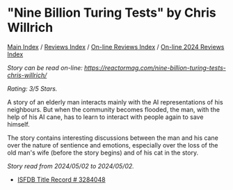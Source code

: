 # "Nine Billion Turing Tests" by Chris Willrich

[Main Index](../../../README.md) / [Reviews Index](../../README.md) / [On-line Reviews Index](../README.md) / [On-line 2024 Reviews Index](README.md)

*Story can be read on-line: <https://reactormag.com/nine-billion-turing-tests-chris-willrich/>*

*Rating: 3/5 Stars.*

A story of an elderly man interacts mainly with the AI representations of his neighbours. But when the community becomes flooded, the man, with the help of his AI cane, has to learn to interact with people again to save himself.

The story contains interesting discussions between the man and his cane over the nature of sentience and emotions, especially over the loss of the old man's wife (before the story begins) and of his cat in the story.

*Story read from 2024/05/02 to 2024/05/02.*

- [ISFDB Title Record # 3284048](https://www.isfdb.org/cgi-bin/title.cgi?3284048)
